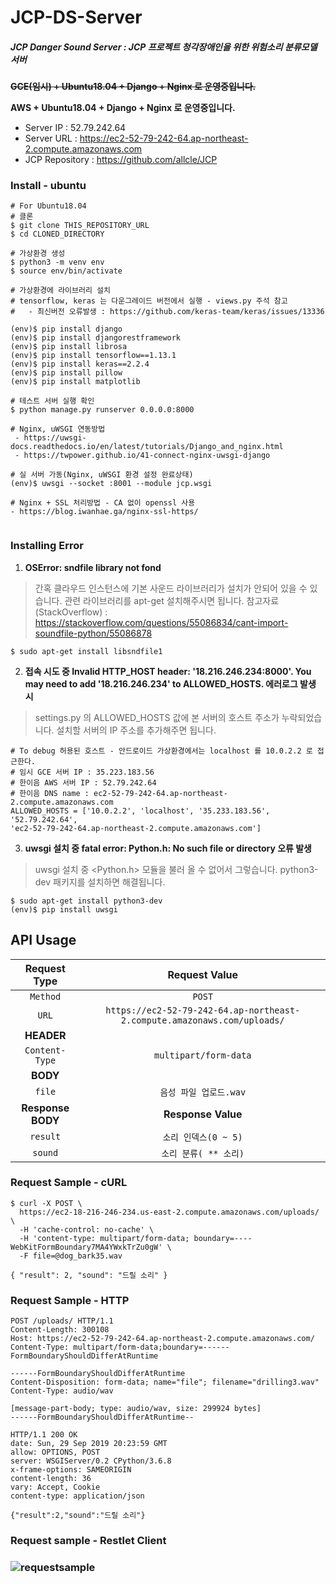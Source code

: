 # JCP-DS-Server

##### JCP Danger Sound Server : JCP 프로젝트 청각장애인을 위한 위험소리 분류모델 서버

~~**GCE(임시) + Ubuntu18.04 + Django + Nginx 로 운영중입니다.**~~

**AWS + Ubuntu18.04 + Django + Nginx 로 운영중입니다.** 

- Server IP : 52.79.242.64
- Server URL : https://ec2-52-79-242-64.ap-northeast-2.compute.amazonaws.com
- JCP Repository : https://github.com/allcle/JCP



### Install - ubuntu
```
# For Ubuntu18.04
# 클론
$ git clone THIS_REPOSITORY_URL
$ cd CLONED_DIRECTORY

# 가상환경 생성
$ python3 -m venv env
$ source env/bin/activate

# 가상환경에 라이브러리 설치
# tensorflow, keras 는 다운그레이드 버전에서 실행 - views.py 주석 참고
#   - 최신버전 오류발생 : https://github.com/keras-team/keras/issues/13336

(env)$ pip install django
(env)$ pip install djangorestframework
(env)$ pip install librosa
(env)$ pip install tensorflow==1.13.1
(env)$ pip install keras==2.2.4
(env)$ pip install pillow
(env)$ pip install matplotlib

# 테스트 서버 실행 확인
$ python manage.py runserver 0.0.0.0:8000

# Nginx, uWSGI 연동방법
 - https://uwsgi-docs.readthedocs.io/en/latest/tutorials/Django_and_nginx.html
 - https://twpower.github.io/41-connect-nginx-uwsgi-django
 
# 실 서버 가동(Nginx, uWSGI 환경 설정 완료상태)
(env)$ uwsgi --socket :8001 --module jcp.wsgi

# Nginx + SSL 처리방법 - CA 없이 openssl 사용
- https://blog.iwanhae.ga/nginx-ssl-https/


```
### Installing Error
1. **OSError: sndfile library not fond**
> 간혹 클라우드 인스턴스에 기본 사운드 라이브러리가 설치가 안되어 있을 수 있습니다.
> 관련 라이브러리를 apt-get 설치해주시면 됩니다.
> 참고자료(StackOverflow) : https://stackoverflow.com/questions/55086834/cant-import-soundfile-python/55086878  
```
$ sudo apt-get install libsndfile1
```
2. **접속 시도 중 Invalid HTTP_HOST header: '18.216.246.234:8000'.
You may need to add '18.216.246.234' to ALLOWED_HOSTS. 에러로그 발생 시**
> settings.py 의 ALLOWED_HOSTS 값에 본 서버의 호스트 주소가 누락되었습니다.
> 설치할 서버의 IP 주소를 추가해주면 됩니다.
```
# To debug 허용된 호스트 - 안드로이드 가상환경에서는 localhost 를 10.0.2.2 로 접근한다.
# 임시 GCE 서버 IP : 35.223.183.56
# 한이음 AWS 서버 IP : 52.79.242.64
# 한이음 DNS name : ec2-52-79-242-64.ap-northeast-2.compute.amazonaws.com
ALLOWED_HOSTS = ['10.0.2.2', 'localhost', '35.233.183.56', '52.79.242.64', 
'ec2-52-79-242-64.ap-northeast-2.compute.amazonaws.com']
```
3. **uwsgi 설치 중 fatal error: Python.h: No such file or directory 오류 발생**
> uwsgi 설치 중 <Python.h> 모듈을 불러 올 수 없어서 그렇습니다. python3-dev 패키지를 설치하면 해결됩니다.
```
$ sudo apt-get install python3-dev
(env)$ pip install uwsgi 
```



## API Usage

|   Request Type    |            Request Value             |
| :---------------: | :----------------------------------: |
|     `Method`      |                `POST`                |
|       `URL`       | `https://ec2-52-79-242-64.ap-northeast-2.compute.amazonaws.com/uploads/` |
|    **HEADER**     |                                      |
|  `Content-Type`   |        `multipart/form-data`         |
|     **BODY**      |                                      |
|      `file`       |        `음성 파일 업로드.wav`        |
| **Response BODY** |          **Response Value**          |
|     `result`      |         `소리 인덱스(0 ~ 5)`         |
|      `sound`      |        `소리 분류( ** 소리)`         |



### Request Sample - cURL

```
$ curl -X POST \
  https://ec2-18-216-246-234.us-east-2.compute.amazonaws.com/uploads/ \
  -H 'cache-control: no-cache' \
  -H 'content-type: multipart/form-data; boundary=----WebKitFormBoundary7MA4YWxkTrZu0gW' \
  -F file=@dog_bark35.wav
  
{ "result": 2, "sound": "드릴 소리" }
```



### Request Sample - HTTP

```
POST /uploads/ HTTP/1.1
Content-Length: 300108
Host: https://ec2-52-79-242-64.ap-northeast-2.compute.amazonaws.com/
Content-Type: multipart/form-data;boundary=------FormBoundaryShouldDifferAtRuntime

------FormBoundaryShouldDifferAtRuntime
Content-Disposition: form-data; name="file"; filename="drilling3.wav"
Content-Type: audio/wav

[message-part-body; type: audio/wav, size: 299924 bytes]
------FormBoundaryShouldDifferAtRuntime--

HTTP/1.1 200 OK
date: Sun, 29 Sep 2019 20:23:59 GMT
allow: OPTIONS, POST
server: WSGIServer/0.2 CPython/3.6.8
x-frame-options: SAMEORIGIN
content-length: 36
vary: Accept, Cookie
content-type: application/json

{"result":2,"sound":"드릴 소리"}
```



###  Request sample - Restlet Client

### ![requestsample](./readme_request.png)